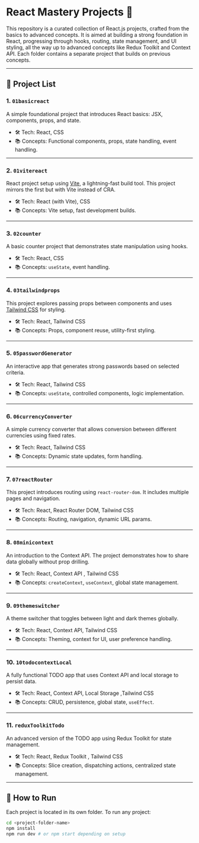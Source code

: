# React Mastery Projects 🚀

This repository is a curated collection of React.js projects, crafted from the basics to advanced concepts. It is aimed at building a strong foundation in React, progressing through hooks, routing, state management, and UI styling, all the way up to advanced concepts like Redux Toolkit and Context API. Each folder contains a separate project that builds on previous concepts.

---

## 📁 Project List

### 1. `01basicreact`
A simple foundational project that introduces React basics: JSX, components, props, and state.

- 🛠 Tech: React, CSS
- 📚 Concepts: Functional components, props, state handling, event handling.

---

### 2. `01vitereact`
React project setup using [Vite](https://vitejs.dev/), a lightning-fast build tool. This project mirrors the first but with Vite instead of CRA.

- 🛠 Tech: React (with Vite), CSS
- 📚 Concepts: Vite setup, fast development builds.

---

### 3. `02counter`
A basic counter project that demonstrates state manipulation using hooks.

- 🛠 Tech: React, CSS
- 📚 Concepts: `useState`, event handling.

---

### 4. `03tailwindprops`
This project explores passing props between components and uses [Tailwind CSS](https://tailwindcss.com/) for styling.

- 🛠 Tech: React, Tailwind CSS
- 📚 Concepts: Props, component reuse, utility-first styling.

---

### 5. `05passwordGenerator`
An interactive app that generates strong passwords based on selected criteria.

- 🛠 Tech: React, Tailwind CSS
- 📚 Concepts: `useState`, controlled components, logic implementation.

---

### 6. `06currencyConverter`
A simple currency converter that allows conversion between different currencies using fixed rates.

- 🛠 Tech: React, Tailwind CSS
- 📚 Concepts: Dynamic state updates, form handling.

---

### 7. `07reactRouter`
This project introduces routing using `react-router-dom`. It includes multiple pages and navigation.

- 🛠 Tech: React, React Router DOM, Tailwind CSS
- 📚 Concepts: Routing, navigation, dynamic URL params.

---

### 8. `08minicontext`
An introduction to the Context API. The project demonstrates how to share data globally without prop drilling.

- 🛠 Tech: React, Context API , Tailwind CSS
- 📚 Concepts: `createContext`, `useContext`, global state management.

---

### 9. `09themeswitcher`
A theme switcher that toggles between light and dark themes globally.

- 🛠 Tech: React, Context API, Tailwind CSS
- 📚 Concepts: Theming, context for UI, user preference handling.

---

### 10. `10todocontextLocal`
A fully functional TODO app that uses Context API and local storage to persist data.

- 🛠 Tech: React, Context API, Local Storage ,Tailwind CSS
- 📚 Concepts: CRUD, persistence, global state, `useEffect`.

---

### 11. `reduxToolkitTodo`
An advanced version of the TODO app using Redux Toolkit for state management.

- 🛠 Tech: React, Redux Toolkit , Tailwind CSS
- 📚 Concepts: Slice creation, dispatching actions, centralized state management.

---

## 🔧 How to Run

Each project is located in its own folder. To run any project:

```bash
cd <project-folder-name>
npm install
npm run dev # or npm start depending on setup
